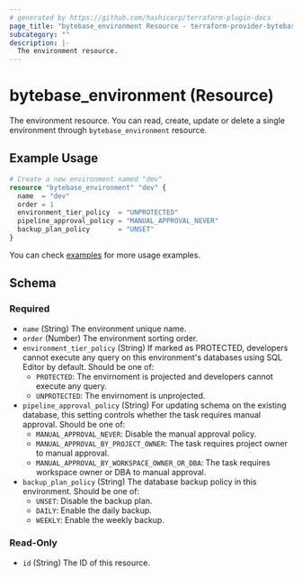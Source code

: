 ```yaml
---
# generated by https://github.com/hashicorp/terraform-plugin-docs
page_title: "bytebase_environment Resource - terraform-provider-bytebase"
subcategory: ""
description: |-
  The environment resource.
---
```


# bytebase_environment (Resource)

The environment resource. You can read, create, update or delete a single environment through `bytebase_environment` resource.

## Example Usage

```terraform
# Create a new environment named "dev"
resource "bytebase_environment" "dev" {
  name  = "dev"
  order = 1
  environment_tier_policy  = "UNPROTECTED"
  pipeline_approval_policy = "MANUAL_APPROVAL_NEVER"
  backup_plan_policy       = "UNSET"
}
```

You can check [examples](https://github.com/bytebase/terraform-provider-bytebase/blob/main/examples/main.tf) for more usage examples.

<!-- schema generated by tfplugindocs -->
## Schema

### Required

- `name` (String) The environment unique name.
- `order` (Number) The environment sorting order.
- `environment_tier_policy` (String) If marked as PROTECTED, developers cannot execute any query on this environment's databases using SQL Editor by default. Should be one of:
  - `PROTECTED`: The envirnoment is projected and developers cannot execute any query.
  - `UNPROTECTED`: The envirnoment is unprojected.
- `pipeline_approval_policy` (String) For updating schema on the existing database, this setting controls whether the task requires manual approval. Should be one of:
  - `MANUAL_APPROVAL_NEVER`: Disable the manual approval policy.
  - `MANUAL_APPROVAL_BY_PROJECT_OWNER`: The task requires project owner to manual approval.
  - `MANUAL_APPROVAL_BY_WORKSPACE_OWNER_OR_DBA`: The task requires workspace owner or DBA to manual approval.
- `backup_plan_policy` (String) The database backup policy in this environment. Should be one of:
  - `UNSET`: Disable the backup plan.
  - `DAILY`: Enable the daily backup.
  - `WEEKLY`: Enable the weekly backup.

### Read-Only

- `id` (String) The ID of this resource.
